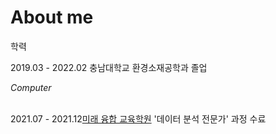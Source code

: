 ---
---

# About me

<i class="fas fa-graduation-cap"></i> 학력<br>

<!-- 2015.03 - 2019.02 배재대학교 생명공학과 <br> -->
2019.03 - 2022.02 충남대학교 환경소재공학과 졸업<br>

<i class="fas fa-desktop">Computer</i> <br><br>

2021.07 - 2021.12<a href='https://mcea.co.kr/'>미래 융합 교육학원</a> '데이터 분석 전문가' 과정 수료